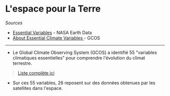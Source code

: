 # L'espace pour la Terre

*Sources*

- [Essential Variables](https://www.earthdata.nasa.gov/learn/backgrounders/essential-variables) - NASA Earth Data
- [About Essential Climate Variables ](https://gcos.wmo.int/en/essential-climate-variables/about) - GCOS

---

- Le Global Climate Observing System (GCOS) a identifié 55 "variables climatiques essentielles" pour comprendre l'évolution du climat terrestre.
> [Liste complète ici](https://gcos.wmo.int/en/essential-climate-variables/table)
- Sur ces 55 variables, 26 reposent sur des données obtenues par les satellites dans l'espace.
